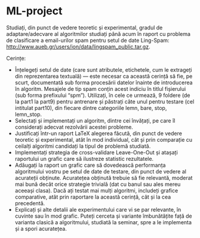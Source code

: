 # ML-project

Studiați, din punct de vedere teoretic și experimental, gradul de adaptare/adecvare al algoritmilor studiați până acum
în raport cu problema de clasificare a email-urilor spam pentru setul de date Ling-Spam:
http://www.aueb.gr/users/ion/data/lingspam_public.tar.gz.

Cerințe:  
- Înțelegeți setul de date (care sunt atributele, etichetele, cum le extrageți din reprezentarea textuală) — este necesar
ca această cerință să fie, pe scurt, documentată sub forma procesării datelor înainte de introducerea în algoritm.
Mesajele de tip spam conțin acest indiciu în titlul fișierului (sub forma prefixului “spm”). Utilizați, în cele ce
urmează, 9 foldere (de la part1 la part9) pentru antrenare și păstrați câte unul pentru testare (cel intitulat part10), 
din fiecare dintre categoriile lemn, bare, stop, lemn_stop.
- Selectați și implementați un algoritm, dintre cei învățați, pe care îl considerați adecvat rezolvării acestei 
probleme.
- Justificați într-un raport LaTeX alegerea făcută, din punct de vedere teoretic și experimental, atât în mod
individual, cât și prin comparație cu ceilalți algoritmi candidați la tipul de problemă studiată.
- Implementați strategia de cross-validare Leave-One-Out și atașați raportului un grafic care să ilustreze statistic
rezultatele.
- Adăugați la raport un grafic care să dovedească performanța algoritmului vostru pe setul de date de testare, din
punct de vedere al acurateții obținute. Acuratețea obținută trebuie să fie relevantă, moderat mai bună decât orice
strategie trivială (dat cu banul sau ales mereu aceeași clasa). Dacă ați testat mai mulți algoritmi, includeți grafice
comparative, atât prin raportare la această cerință, cât și la cea precedentă.
- Explicați și alte detalii ale experimentului care vi se par relevante, în cuvinte sau în mod grafic.
Puteți cerceta și variante îmbunătățite față de varianta clasică a algoritmului, studiată la seminar, spre a le
implementa și a spori acuratețea.
